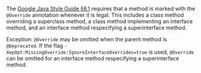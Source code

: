 The [Google Java Style Guide §6.1][style] requires that a method is marked with
the `@Override` annotation whenever it is legal. This includes a class method
overriding a superclass method, a class method implementing an interface method,
and an interface method respecifying a superinterface method.

Exception: `@Override` may be omitted when the parent method is `@Deprecated`.
If the flag `-XepOpt:MissingOverride:IgnoreInterfaceOverrides=true` is used,
`@Override` can be omitted for an interface method respecifying a superinterface
method.

[style]: https://google.github.io/styleguide/javaguide.html#s6.1-override-annotation
